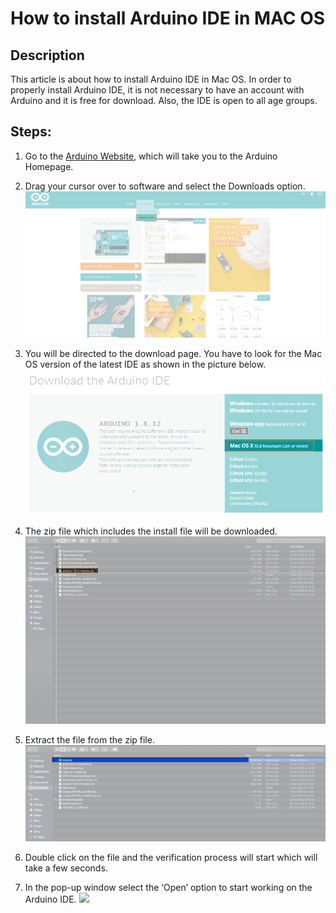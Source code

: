 # How to install Arduino IDE in MAC OS

## Description

This article is about how to install Arduino IDE in Mac OS. In order to properly install Arduino IDE, it is not necessary to have an account with Arduino and it is free for download. Also, the IDE is open to all age groups.

## Steps:

1. Go to the [Arduino Website](https://www.arduino.cc/), which will take you to the Arduino Homepage.

2. Drag your cursor over to software and select the Downloads option.
   ![](/assets/img/software/installation/MacInstall_1.png)

3. You will be directed to the download page. You have to look for the Mac OS version of the latest IDE as shown in the picture below.
   ![](/assets/img/software/installation/MacInstall_2.png)

4. The zip file which includes the install file will be downloaded.
   ![](/assets/img/software/installation/MacInstall_3.png)

5. Extract the file from the zip file.
   ![](/assets/img/software/installation/MacInstall_4.png)

6. Double click on the file and the verification process will start which will take a few seconds.

7. In the pop-up window select the ‘Open’ option to start working on the Arduino IDE.
   ![](/assets/img/software/installation/MacInstall_6.png)
